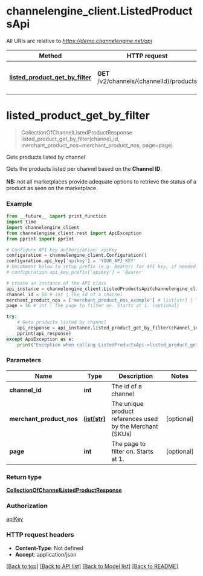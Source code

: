 # channelengine_client.ListedProductsApi

All URIs are relative to *https://demo.channelengine.net/api*

Method | HTTP request | Description
------------- | ------------- | -------------
[**listed_product_get_by_filter**](ListedProductsApi.md#listed_product_get_by_filter) | **GET** /v2/channels/{channelId}/products | Gets products listed by channel

# **listed_product_get_by_filter**
> CollectionOfChannelListedProductResponse listed_product_get_by_filter(channel_id, merchant_product_nos=merchant_product_nos, page=page)

Gets products listed by channel

Gets the products listed per channel based on the **Channel ID**.<br /> <br />**NB:** not all marketplaces provide adequate options to retrieve the status of a product as seen on the marketplace.

### Example
```python
from __future__ import print_function
import time
import channelengine_client
from channelengine_client.rest import ApiException
from pprint import pprint

# Configure API key authorization: apiKey
configuration = channelengine_client.Configuration()
configuration.api_key['apikey'] = 'YOUR_API_KEY'
# Uncomment below to setup prefix (e.g. Bearer) for API key, if needed
# configuration.api_key_prefix['apikey'] = 'Bearer'

# create an instance of the API class
api_instance = channelengine_client.ListedProductsApi(channelengine_client.ApiClient(configuration))
channel_id = 56 # int | The id of a channel
merchant_product_nos = ['merchant_product_nos_example'] # list[str] | The unique product references used by the Merchant (SKUs) (optional)
page = 56 # int | The page to filter on. Starts at 1. (optional)

try:
    # Gets products listed by channel
    api_response = api_instance.listed_product_get_by_filter(channel_id, merchant_product_nos=merchant_product_nos, page=page)
    pprint(api_response)
except ApiException as e:
    print("Exception when calling ListedProductsApi->listed_product_get_by_filter: %s\n" % e)
```

### Parameters

Name | Type | Description  | Notes
------------- | ------------- | ------------- | -------------
 **channel_id** | **int**| The id of a channel | 
 **merchant_product_nos** | [**list[str]**](str.md)| The unique product references used by the Merchant (SKUs) | [optional] 
 **page** | **int**| The page to filter on. Starts at 1. | [optional] 

### Return type

[**CollectionOfChannelListedProductResponse**](CollectionOfChannelListedProductResponse.md)

### Authorization

[apiKey](../README.md#apiKey)

### HTTP request headers

 - **Content-Type**: Not defined
 - **Accept**: application/json

[[Back to top]](#) [[Back to API list]](../README.md#documentation-for-api-endpoints) [[Back to Model list]](../README.md#documentation-for-models) [[Back to README]](../README.md)

